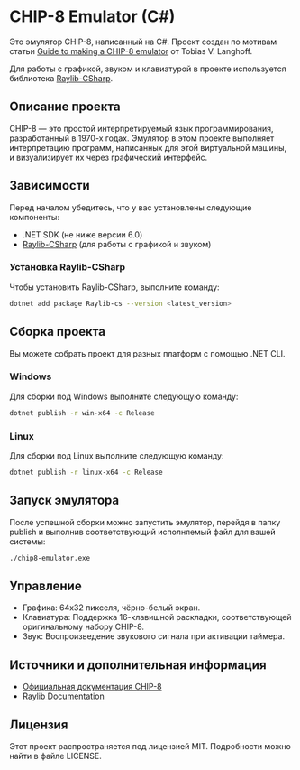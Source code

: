 # CHIP-8 Emulator (C#)

Это эмулятор CHIP-8, написанный на C#. Проект создан по мотивам статьи [Guide to making a CHIP-8 emulator](https://tobiasvl.github.io/blog/write-a-chip-8-emulator/) от Tobias V. Langhoff.

Для работы с графикой, звуком и клавиатурой в проекте используется библиотека [Raylib-CSharp](https://github.com/MrScautHD/Raylib-CSharp).

## Описание проекта

CHIP-8 — это простой интерпретируемый язык программирования, разработанный в 1970-х годах. Эмулятор в этом проекте выполняет интерпретацию программ, написанных для этой виртуальной машины, и визуализирует их через графический интерфейс.

## Зависимости

Перед началом убедитесь, что у вас установлены следующие компоненты:
* .NET SDK (не ниже версии 6.0)
* [Raylib-CSharp](https://github.com/MrScautHD/Raylib-CSharp) (для работы с графикой и звуком)

### Установка Raylib-CSharp

Чтобы установить Raylib-CSharp, выполните команду:

```bash
dotnet add package Raylib-cs --version <latest_version>
```

## Сборка проекта
Вы можете собрать проект для разных платформ с помощью .NET CLI.

### Windows
Для сборки под Windows выполните следующую команду:

```bash
dotnet publish -r win-x64 -c Release
```

### Linux
Для сборки под Linux выполните следующую команду:

```bash
dotnet publish -r linux-x64 -c Release
```

## Запуск эмулятора
После успешной сборки можно запустить эмулятор, перейдя в папку publish и выполнив соответствующий исполняемый файл для вашей системы:

```bash
./chip8-emulator.exe
```

## Управление
* Графика: 64x32 пикселя, чёрно-белый экран.
* Клавиатура: Поддержка 16-клавишной раскладки, соответствующей оригинальному набору CHIP-8.
* Звук: Воспроизведение звукового сигнала при активации таймера.

## Источники и дополнительная информация
* [Официальная документация CHIP-8](https://en.wikipedia.org/wiki/CHIP-8)
* [Raylib Documentation](https://www.raylib.com/cheatsheet/cheatsheet.html)

## Лицензия
Этот проект распространяется под лицензией MIT. Подробности можно найти в файле LICENSE.
